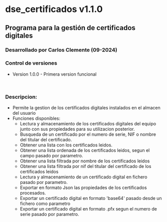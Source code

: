 # dse_certificados v1.1.0
## Programa para la gestión de certificados digitales

### Desarrollado por Carlos Clemente (09-2024)

### Control de versiones
- Version 1.0.0 - Primera version funcional
<br>

### Descripcion:
- Permite la gestion de los certificados digitales instalados en el almacen del usuario
- Funciones disponibles:
	- Lectura y almacenamiento de los certificados digitales del equipo junto con sus propiedades para su utilizacion posterior.
	- Busqueda de un certificado por el numero de serie, NIF o nombre del titular del certificado.
	- Obtener una lista con los certificados leidos.
	- Obtener una lista ordenada de los certificados leidos, segun el campo pasado por parametro.
	- Obtener una lista filtrada por nombre de los certificados leidos
	- Obtener una lista filtrada por nif del titular del certificado de los certificados leidos
	- Lectura y almacenamiento de un certificado digital en fichero pasado por parametro.
	- Exportar en formato Json las propiedades de los certificados procesados.
	- Exportar un certificado digital en formato 'base64' pasado desde un fichero como parametro
	- Exportar un certificado digital en formato .pfx segun el numero de serie pasado por parametro.	

